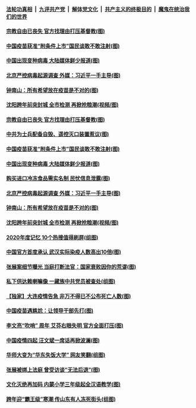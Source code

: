 ####  [法轮功真相](../../../../basic/blob/master/README.md?t=01012131) &nbsp;|&nbsp; [九评共产党](../../../../9ping.md/blob/master/README.md?t=01012131) &nbsp;|&nbsp; [解体党文化](../../../../jtdwh.md/blob/master/README.md?t=01012131)  &nbsp;|&nbsp; [共产主义的终极目的](../../../../gczydzjmd.md/blob/master/README.md?t=01012131) &nbsp;|&nbsp; [魔鬼在统治我们的世界](../../../../mgztzwmdsj.md/blob/master/README.md?t=01012131) 

#### [宗教自由已丧失 官方找理由打压基督教(图)](../pages/p1/957718.md?t=01012131) 

#### [中国疫苗获准“附条件上市”国民谈敢不敢注射(图)](../pages/p1/957664.md?t=01012131) 

#### [中国出现变种病毒 大陆媒体鲜少报道(图)](../pages/p1/957690.md?t=01012131) 

#### [北京严控病毒起源调查 外媒：习近平一手主导(图)](../pages/p1/957707.md?t=01012131) 

#### [钟南山：所有希望放在疫苗是不对的(图)](../pages/p1/957645.md?t=01012131) 

#### [沈阳跨年前突封城 全市检测 再掀抢粮潮(视频/图)](../pages/p1/957676.md?t=01012131) 

#### [宗教自由已丧失 官方找理由打压基督教(图)](../pages/p1/957718.md?t=01012131) 

#### [中共为士兵配备自毁、遥控灭口装置惹议(图)](../pages/p1/957737.md?t=01012131) 

#### [中国疫苗获准“附条件上市”国民谈敢不敢注射(图)](../pages/p1/957664.md?t=01012131) 

#### [中国出现变种病毒 大陆媒体鲜少报道(图)](../pages/p1/957690.md?t=01012131) 

#### [购买进口冷冻食品需实名制 民忧信息泄露(图)](../pages/p1/957716.md?t=01012131) 

#### [北京严控病毒起源调查 外媒：习近平一手主导(图)](../pages/p1/957707.md?t=01012131) 

#### [钟南山：所有希望放在疫苗是不对的(图)](../pages/p1/957645.md?t=01012131) 

#### [沈阳跨年前突封城 全市检测 再掀抢粮潮(视频/图)](../pages/p1/957676.md?t=01012131) 

#### [2020年度记忆 10个热搜值得刷屏(组图)](../pages/p1/957619.md?t=01012131) 

#### [中国官方首度承认 武汉实际染疫人数高出10倍(图)](../pages/p1/957617.md?t=01012131) 

#### [张展案细节曝光 当庭打断法官：国家衰败因你的荒谬(图)](../pages/p1/957581.md?t=01012131) 

#### [私下供达赖喇嘛像 一藏族中共党员被查处(组图)](../pages/p1/957628.md?t=01012131) 

#### [【独家】大连疫情告急 非万不得已不公布死亡人数(图)](../pages/p1/957568.md?t=01012131) 

#### [中国疫苗遇尴尬：让领导干部先打(图)](../pages/p1/957579.md?t=01012131) 

#### [李文亮“吹哨” 周年 艾芬右眼失明 官方全面打压(图)](../pages/p1/957560.md?t=01012131) 

#### [中国疫情四起 汪文斌一席话再掀波澜(图)](../pages/p1/957480.md?t=01012131) 

#### [华师大变为“华东失饭大学” 网友笑翻(组图)](../pages/p1/957547.md?t=01012131) 

#### [张展被绑上法庭 曾受访谈“无法后退”(图)](../pages/p1/957512.md?t=01012131) 

#### [文化灭绝再加码 内蒙小学三年级起全汉语教学(图)](../pages/p1/957518.md?t=01012131) 

#### [跨年迎“霸王级”寒潮 传山东有人冻死街头(组图)](../pages/p1/957526.md?t=01012131) 

